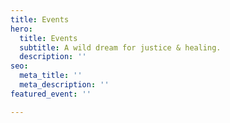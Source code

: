 ```yaml
---
title: Events
hero:
  title: Events
  subtitle: A wild dream for justice & healing.
  description: ''
seo:
  meta_title: ''
  meta_description: ''
featured_event: ''

---
```

